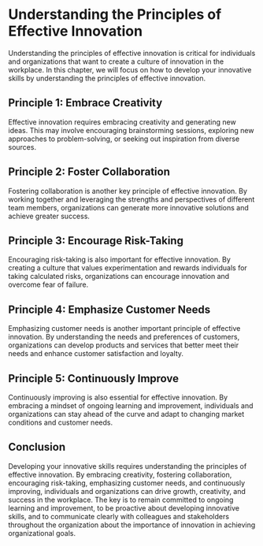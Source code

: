 Understanding the Principles of Effective Innovation
==================================================================================================

Understanding the principles of effective innovation is critical for individuals and organizations that want to create a culture of innovation in the workplace. In this chapter, we will focus on how to develop your innovative skills by understanding the principles of effective innovation.

Principle 1: Embrace Creativity
-------------------------------

Effective innovation requires embracing creativity and generating new ideas. This may involve encouraging brainstorming sessions, exploring new approaches to problem-solving, or seeking out inspiration from diverse sources.

Principle 2: Foster Collaboration
---------------------------------

Fostering collaboration is another key principle of effective innovation. By working together and leveraging the strengths and perspectives of different team members, organizations can generate more innovative solutions and achieve greater success.

Principle 3: Encourage Risk-Taking
----------------------------------

Encouraging risk-taking is also important for effective innovation. By creating a culture that values experimentation and rewards individuals for taking calculated risks, organizations can encourage innovation and overcome fear of failure.

Principle 4: Emphasize Customer Needs
-------------------------------------

Emphasizing customer needs is another important principle of effective innovation. By understanding the needs and preferences of customers, organizations can develop products and services that better meet their needs and enhance customer satisfaction and loyalty.

Principle 5: Continuously Improve
---------------------------------

Continuously improving is also essential for effective innovation. By embracing a mindset of ongoing learning and improvement, individuals and organizations can stay ahead of the curve and adapt to changing market conditions and customer needs.

Conclusion
----------

Developing your innovative skills requires understanding the principles of effective innovation. By embracing creativity, fostering collaboration, encouraging risk-taking, emphasizing customer needs, and continuously improving, individuals and organizations can drive growth, creativity, and success in the workplace. The key is to remain committed to ongoing learning and improvement, to be proactive about developing innovative skills, and to communicate clearly with colleagues and stakeholders throughout the organization about the importance of innovation in achieving organizational goals.
